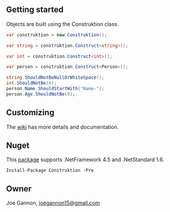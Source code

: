 Getting started
---
Objects are built using the Construktion class.

```c#
var construktion = new Construktion();

var string = construktion.Construct<string>();

var int = construktion.Construct<int>();

var person = construktion.Construct<Person>();

string.ShouldNotBeNullOrWhiteSpace();
int.ShouldNotBe(0);
person.Name.ShouldStartWith("Name-");
person.Age.ShouldNotBe(0);

```

Customizing
---
The [wiki](https://github.com/Construktion/Construktion/wiki) has more details and documentation. 

Nuget
---
This [package](https://www.nuget.org/packages/Construktion) supports .NetFramework 4.5 and .NetStandard 1.6.
```
Install-Package Construktion -Pre
```

Owner
---
Joe Gannon, joegannon15@gmail.com
